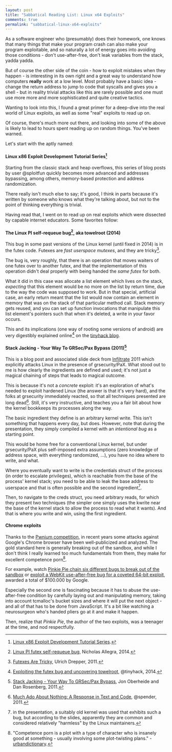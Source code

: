 ```yaml
---
layout: post
title: "Sabbatical Reading List: Linux x64 Exploits"
comments: true
permalink: "sabbatical-linux-x64-exploits"
---
```


As a software engineer who (presumably) does their homework, one knows that
many things that make your program crash can also make your program
exploitable, and so naturally a lot of energy goes into avoiding those
conditions - don't use-after-free, don't leak variables from the stack, yadda
yadda.

But of course the other side of the coin - how to exploit mistakes when they happen - is
interesting in its own right and a great way to understand how computers
**really** work at a low level. Most probably have a basic idea - change the
return address to jump to code that syscalls and gives you a shell - but in
reality trivial attacks like this are rarely possible and one must use more
more and more sophisticated and quite creative tactics.

Wanting to look into this, I found a great primer for a deep-dive into the
real world of Linux exploits, as well as some "real" exploits to read up on.

Of course, there's much more out there, and looking into some of the above is
likely to lead to hours spent reading up on random things. You've been warned.

Let's start with the aptly named:

#### Linux x86 Exploit Development Tutorial Series[^sploitfun]

Starting from the classic stack and heap overflows, this series of blog posts
by user @sploitfun quickly becomes more
advanced and addresses bypassing, among others, memory-based protection and
address randomization.

There really isn't much else to say; it's good, I think in parts because it's
written by someone who knows what they're talking about, but not to the point
of thinking everything is trivial.

Having read that, I went on to read up on real exploits which were dissected by
capable internet educators. Some favorites follow:

#### The Linux PI self-requeue bug[^requeue], aka towelroot (2014)

This bug in some past versions of the Linux kernel (until fixed in 2014) is in
the futex code. Futexes are *fast userspace mutexes*, and they are
tricky[^drepper-futex].

The bug is, very roughly, that there is an operation
that moves waiters of one futex over to another futex, and that the
implementation of this operation didn't deal properly with being handed the
*same futex* for both.

What it did in this case was allocate a list element which lives on the stack,
*expecting* that this element would be no more on the list by return time, due
to the way the code was supposed to work. But in that special, artificial case,
an early return meant that the list would now contain an element in memory that
was on the stack of that particular method call. Stack memory gets reused, and you
can set up function invocations that manipulate this list element's pointers
such that when it's deleted, a write in your favor occurs.

This and its implications (one way of rooting some versions of android) are
very digestibly explained online[^towelroot] on the [tinyhack
blog](http://tinyhack.com).

#### Stack Jacking - Your Way To GRSec/Pax Bypass (2011)[^stackjack]

This is a blog post and associated slide deck from
[Infiltrate](http://infiltratecon.org) 2011
which explicitly attacks Linux in the presence of grsecurity/PaX. What stood
out to me is how clearly the ingredients are defined and used; it's not just
a magical chaining of steps that leads to magical outcome.

This is because it's
not a *concrete* exploit: it's an exploration of what's needed to exploit
hardened Linux (the answer is that it's very hard), and the folks at grsecurity
immediately reacted, so that all techniques presented are long dead[^spender].
Still, it's very instructive, and teaches you a fair bit about how the kernel
bookkeeps its processes along the way.

The basic ingredient they define is an arbitrary kernel write. This isn't
something that happens every day, but does. However, note that
during the presentation, they simply compiled a kernel with an *intentional
bug* as a starting point.

This would be home free for a conventional Linux kernel, but under
grsecurity/PaX plus self-imposed extra assumptions (zero knowledge of address
space, with everything randomized, ...), you have no idea where to write, and
what.

Where you eventually want to write is the credentials struct of the process (in
order to escalate privileges), which is reachable from the base of the process'
kernel stack; you need to be able to leak the base address to userspace and
that is often possible and the second ingredient[^caveat1].

Then, to navigate to the creds struct, you need arbitrary reads, for which they
present two techniques (the simpler one simply uses the kwrite near the base of
the kernel stack to allow the process to read what it wants). And that is where
you write and win, using the first ingredient.

#### Chrome exploits

Thanks to the [Pwnium
competition](https://blog.chromium.org/2012/02/pwnium-rewards-for-exploits.html),
in recent years some attacks against Google's Chrome browser have been
well-publicized and analyzed. The gold standard here is generally breaking out
of the sandbox, and while I don't think I really learned too much fundamentals
from them, they make for excellent competence porn[^competence].

For example, watch [Pinkie Pie chain
six different bugs to break out of the sandbox](https://blog.chromium.org/2012/05/tale-of-two-pwnies-part-1.html) or [exploit a WebKit use-after-free bug for a coveted 64-bit
exploit](https://scarybeastsecurity.blogspot.com.ar/2013/02/exploiting-64-bit-linux-like-boss.html), awarded a total of $100.000 by Google.

Especially the second one is fascinating because it has to abuse the
use-after-free condition by carefully laying out and manipulating memory,
taking into account tcmalloc's bucket sizes and where it will put the next
object - and all of that has to be done from JavaScript. It's a bit like
watching a neurosurgeon who's handed pliers go at it and make it happen.

Then, realize that *Pinkie Pie*, the author of the two exploits, was a teenager at
the time, and nod respectfully.

[^sploitfun]: [Linux x86 Exploit Development Tutorial Series](https://sploitfun.wordpress.com/2015/06/26/linux-x86-exploit-development-tutorial-series/).
[^drepper-futex]: [Futexes Are Tricky](https://www.akkadia.org/drepper/futex.pdf), Ulrich Drepper, 2011.
[^requeue]: [Linux PI futex self-requeue bug](https://hackerone.com/reports/13388), Nicholas Allegra, 2014.
[^towelroot]: [Exploiting the futex bug and uncovering towelroot](http://tinyhack.com/2014/07/07/exploiting-the-futex-bug-and-uncovering-towelroot/), @tinyhack, 2014.
[^stackjack]: [Stack Jacking - Your Way To GRSec/Pax Bypass](https://jon.oberheide.org/blog/2011/04/20/stackjacking-your-way-to-grsec-pax-bypass/), Jon Oberheide and Dan Rosenberg, 2011.
[^spender]: [Much Ado About Nothing: A Response in Text and Code](http://forums.grsecurity.net/viewtopic.php?f=7&t=2596), @spender, 2011.
[^caveat1]: in the presentation, a suitably old kernel was used that exhibits such a bug, but according to the slides, apparently they are common and considered relatively "harmless" by the Linux maintainers.
[^competence]: "Competence porn is a plot with a type of character who is insanely good at something - usually involving some plot-twisting plans." - [urbandictionary](https://www.urbandictionary.com/define.php?term=competence%20porn).
